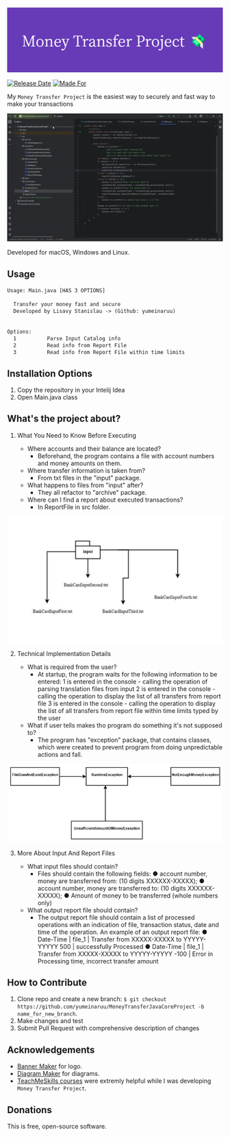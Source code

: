 ![Money Transfer Project Logo](img/Money_Transfer_Project.png)

[![Release Date](https://img.shields.io/badge/Released%20In-December-blue)](https://img.shields.io/badge/Released%20In-December-blue)   [![Made For](https://img.shields.io/badge/Made%20For-C71%20Group-blue)](https://img.shields.io/badge/Made%20For-C71%20Group-blue)

My `Money Transfer Project` is the easiest way to securely and fast way to make your transactions

![GIF demo](img/ezgif.com-video-to-gif-converted.gif)

Developed for macOS, Windows and Linux.

**Usage**
---

```
Usage: Main.java [HAS 3 OPTIONS]

  Transfer your money fast and secure
  Developed by Lisavy Stanislau -> (Github: yumeinaruu)


Options:
  1          Parse Input Catalog info
  2          Read info from Report File
  3          Read info from Report File within time limits
```

**Installation Options**
---

1. Copy the repository in your Intelij Idea
2. Open Main.java class


**What's the project about?**
---

1. What You Need to Know Before Executing

    + Where accounts and their balance are located?
        - Beforehand, the program contains a file with account numbers and money amounts on them. 
    + Where transfer information is taken from?
        - From txt files in the "input" package.
    + What happens to files from "input" after?
        - They all refactor to "archive" package.
    + Where can I find a report about executed transactions? 
        - In ReportFile in src folder.

![Input Diagram](img/InputDiagramNew.jpg)

2. Technical Implementation Details

    + What is required from the user?
    	- At startup, the program waits for the following information to be entered:
1 is entered in the console - calling the operation of parsing translation files from input
2 is entered in the console - calling the operation to display the list of all transfers from report file 
3 is entered in the console - calling the operation to display the list of all transfers from report file within time limits typed by the user 
    + What if user tells makes tho program do something it's not supposed to?
        - The program has "exception" package, that contains classes, which were created to prevent program from doing unpredictable actions and fall.

![Exception Diagram](img/NewExceptionDiagram.jpg)

3. More About Input And Report Files

    + What input files should contain?
        - Files should contain the following fields:
● account number, money are transferred from: (10 digits ХХХХХХ-ХХХХХ);
● account number, money are transferred to: (10 digits ХХХХХХ-ХХХХХ);
● Amount of money to be transferred (whole numbers only)
    + What output report file should contain?
        - The output report file should contain a list of processed operations with an indication of file, transaction status, date and time of the operation.
An example of an output report file:
● Date-Time | file_1 | Transfer from XXXXX-XXXXX to YYYYY-YYYYY 500 | successfully Processed
● Date-Time | file_1 | Transfer from XXXXX-XXXXX to YYYYY-YYYYY -100 | Error in Processing time, incorrect transfer amount

**How to Contribute**
---

1. Clone repo and create a new branch: `$ git checkout https://github.com/yumeinaruu/MoneyTransferJavaCoreProject -b name_for_new_branch`.
2. Make changes and test
3. Submit Pull Request with comprehensive description of changes

**Acknowledgements**
---

+ [Banner Maker](https://banner.godori.dev/) for logo.
+ [Diagram Maker](https://products.aspose.app/diagram/uml) for diagrams.
+ [TeachMeSkills courses](https://teachmeskills.by/) were extremly helpful while I was developing `Money Transfer Project`.

**Donations**
---

This is free, open-source software.
